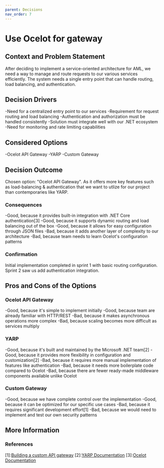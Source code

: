 ```yaml
---
parent: Decisions
nav_order: 7
---
```


# Use Ocelot for gateway

## Context and Problem Statement

After deciding to implement a service-oriented architecture for AML, we need a way to manage and route requests to our various services efficiently. The system needs a single entry point that can handle routing, load balancing, and authentication.

## Decision Drivers

-Need for a centralized entry point to our services
-Requirement for request routing and load balancing
-Authentication and authorization must be handled consistently
-Solution must integrate well with our .NET ecosystem
-Need for monitoring and rate limiting capabilities

## Considered Options

-Ocelot API Gateway
-YARP
-Custom Gateway

## Decision Outcome

Chosen option: "Ocelot API Gateway". As it offers more key features such as load-balancing & authentication that we want to utlize for our project than contemporaries like YARP.

### Consequences

-Good, because it provides built-in integration with .NET Core authentication[3]
-Good, because it supports dynamic routing and load balancing out of the box
-Good, because it allows for easy configuration through JSON files
-Bad, because it adds another layer of complexity to our architecture
-Bad, because team needs to learn Ocelot's configuration patterns

### Confirmation

Initial implementation completed in sprint 1 with basic routing configuration. Sprint 2 saw us add authentication integration.

## Pros and Cons of the Options

### Ocelot API Gateway

-Good, because it's simple to implement initially
-Good, because team are already familiar with HTTP/REST
-Bad, because it makes asynchronous operations more complex
-Bad, because scaling becomes more difficult as services multiply

### YARP

-Good, because it's built and maintained by the Microsoft .NET team[2]
-Good, because it provides more flexibility in configuration and customization[2]
-Bad, because it requires more manual implementation of features like authentication
-Bad, because it needs more boilerplate code compared to Ocelot
-Bad, because there are fewer ready-made middleware components available unlike Ocelot

### Custom Gateway

-Good, because we have complete control over the implementation
-Good, because it can be optimized for our specific use cases
-Bad, because it requires significant development effort[1]
-Bad, because we would need to implement and test our own security patterns

## More Information

### References

[1]:[Building a custom API gateway](https://ga1.medium.com/api-gateway-ae3098818028)
[2]:[YARP Documentation](https://microsoft.github.io/reverse-proxy/api/index.html)
[3]:[Ocelot Documentation](https://ocelot.readthedocs.io/en/latest/introduction/bigpicture.html)

